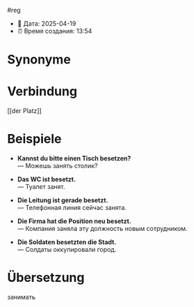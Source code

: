 #reg
- 📍 Дата: 2025-04-19
- ⏰ Время создания: 13:54
# Synonyme

# Verbindung 
[[der Platz]]
# Beispiele
- **Kannst du bitte einen Tisch besetzen?**  
    — Можешь занять столик?
    
- **Das WC ist besetzt.**  
    — Туалет занят.
    
- **Die Leitung ist gerade besetzt.**  
    — Телефонная линия сейчас занята.
    
- **Die Firma hat die Position neu besetzt.**  
    — Компания заняла эту должность новым сотрудником.
    
- **Die Soldaten besetzten die Stadt.**  
    — Солдаты оккупировали город.
# Übersetzung
занимать